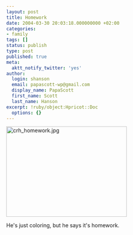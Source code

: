 ```yaml
---
layout: post
title: Homework
date: 2004-03-30 20:03:18.000000000 +02:00
categories:
- family
tags: []
status: publish
type: post
published: true
meta:
  aktt_notify_twitter: 'yes'
author:
  login: shanson
  email: papascott-wp@gmail.com
  display_name: PapaScott
  first_name: Scott
  last_name: Hanson
excerpt: !ruby/object:Hpricot::Doc
  options: {}
---
```

<p><img alt="crh_homework.jpg" src="https://www.papascott.de/wordpress/wp-content/uploads/2004/03/crh_homework.jpg" width="320" height="240" border="0" /></p>
<p>He's just coloring, but he says it's homework.</p>

